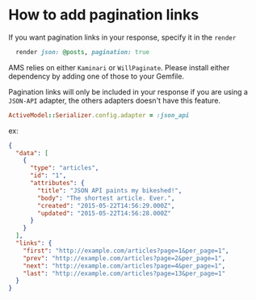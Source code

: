 # How to add pagination links

If you want pagination links in your response, specify it in the `render`

```ruby
  render json: @posts, pagination: true
```

AMS relies on either `Kaminari` or `WillPaginate`. Please install either dependency by adding one of those to your Gemfile.

Pagination links will only be included in your response if you are using a ```JSON-API``` adapter, the others adapters doesn't have this feature.

```ruby
ActiveModel::Serializer.config.adapter = :json_api
```

ex:
```json
{
  "data": [
    {
      "type": "articles",
      "id": "1",
      "attributes": {
        "title": "JSON API paints my bikeshed!",
        "body": "The shortest article. Ever.",
        "created": "2015-05-22T14:56:29.000Z",
        "updated": "2015-05-22T14:56:28.000Z"
      }
    }
  ],
  "links": {
    "first": "http://example.com/articles?page=1&per_page=1",
    "prev": "http://example.com/articles?page=2&per_page=1",
    "next": "http://example.com/articles?page=4&per_page=1",
    "last": "http://example.com/articles?page=13&per_page=1"
  }
}
```
